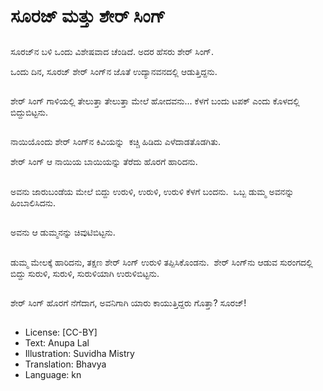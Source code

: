 # ಸೂರಜ್ ಮತ್ತು ಶೇರ್ ಸಿಂಗ್

##
ಸೂರಜ್‌ನ ಬಳಿ ಒಂದು ವಿಶೇಷವಾದ ಚೆಂಡಿದೆ. ಅದರ ಹೆಸರು ಶೇರ್ ಸಿಂಗ್. 

ಒಂದು ದಿನ, ಸೂರಜ್ ಶೇರ್ ಸಿಂಗ್‌ನ ಜೊತೆ ಉದ್ಯಾನವನದಲ್ಲಿ ಆಡುತ್ತಿದ್ದನು. 

##
ಶೇರ್ ಸಿಂಗ್ ಗಾಳಿಯಲ್ಲಿ ತೇಲುತ್ತಾ ತೇಲುತ್ತಾ ಮೇಲೆ ಹೋದವನು... ಕೆಳಗೆ ಬಂದು ಟಪಕ್ ಎಂದು ಕೊಳದಲ್ಲಿ ಬಿದ್ದುಬಿಟ್ಟನು. 

##
ನಾಯಿಯೊಂದು ಶೇರ್ ಸಿಂಗ್‌ನ ಕಿವಿಯನ್ನು  ಕಚ್ಚಿ ಹಿಡಿದು ಎಳೆದಾಡತೊಡಗಿತು. 

ಶೇರ್ ಸಿಂಗ್ ಆ ನಾಯಿಯ ಬಾಯಿಯನ್ನು ತೆರೆದು ಹೊರಗೆ ಹಾರಿದನು. 

##
ಅವನು ಜಾರುಬಂಡೆಯ ಮೇಲೆ ಬಿದ್ದು ಉರುಳಿ, ಉರುಳಿ, ಉರುಳಿ ಕೆಳಗೆ ಬಂದನು.  ಒಬ್ಬ ಡುಮ್ಮ ಅವನನ್ನು ಹಿಂಬಾಲಿಸಿದನು. 

##
ಅವನು ಆ ಡುಮ್ಮನನ್ನು ಚಿವುಟಿಬಿಟ್ಟನು. 

##
ಡುಮ್ಮ ಮೇಲಕ್ಕೆ ಹಾರಿದನು, ತಕ್ಷಣ ಶೇರ್ ಸಿಂಗ್ ಉರುಳಿ ತಪ್ಪಿಸಿಕೊಂಡನು.  ಶೇರ್ ಸಿಂಗ್‌ನು ಆಡುವ ಸುರಂಗದಲ್ಲಿ ಬಿದ್ದು ಸುರುಳಿ, ಸುರುಳಿ, ಸುರುಳಿಯಾಗಿ ಉರುಳಿಬಿಟ್ಟನು. 

##
ಶೇರ್ ಸಿಂಗ್ ಹೊರಗೆ ನೆಗೆದಾಗ, ಅವನಿಗಾಗಿ ಯಾರು ಕಾಯುತ್ತಿದ್ದರು ಗೊತ್ತಾ? ಸೂರಜ್! 

##
* License: [CC-BY]
* Text: Anupa Lal
* Illustration: Suvidha Mistry
* Translation: Bhavya
* Language: kn
